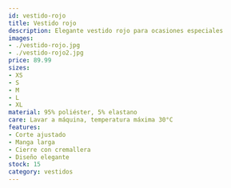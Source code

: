 ```yaml
---
id: vestido-rojo
title: Vestido rojo
description: Elegante vestido rojo para ocasiones especiales
images:
- ./vestido-rojo.jpg
- ./vestido-rojo2.jpg
price: 89.99
sizes:
- XS
- S
- M
- L
- XL
material: 95% poliéster, 5% elastano
care: Lavar a máquina, temperatura máxima 30°C
features:
- Corte ajustado
- Manga larga
- Cierre con cremallera
- Diseño elegante
stock: 15
category: vestidos
---
```


